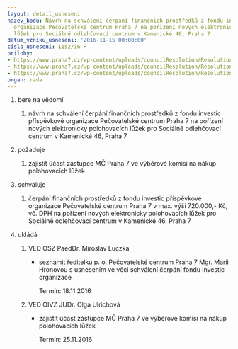 ```yaml
---
layout: detail_usneseni
nazev_bodu: Návrh na schválení čerpání finančních prostředků z fondu investic příspěvkové
  organizace Pečovatelské centrum Praha 7 na pořízení nových elektronicky polohovacích
  lůžek pro Sociálně odlehčovací centrum v Kamenické 46, Praha 7
datum_vzniku_usneseni: '2016-11-15 00:00:00'
cislo_usneseni: 1152/16-R
prilohy:
- https://www.praha7.cz/wp-content/uploads/councilResolution/Resolutions/28364/export/duvodovazprava_nakupluzekPC~134200.docx
- https://www.praha7.cz/wp-content/uploads/councilResolution/Resolutions/28364/export/PC_zadost_luzka~134199.pdf
- https://www.praha7.cz/wp-content/uploads/councilResolution/Resolutions/28364/export/export~297351.pdf
organ: rada
---
```

<ol class="urzList_view" id="urzList">
<li class="urzClass1" id=""><span name="1">bere na vědomí</span> 
<ol class="urzOlClass">
<li class="urzClass2" style="TEXT-ALIGN: left" id=""><span><p>návrh na schválení čerpání finančních prostředků z fondu investic příspěvkové organizace Pečovatelské centrum Praha 7 na pořízení nových elektronicky polohovacích lůžek pro Sociálně odlehčovací centrum v Kamenické 46, Praha 7</p></span></li></ol></li>

<li class="urzClass1" id=""><span name="62">požaduje</span><ol class="urzOlClass"><li class="urzClass2" id="" style="text-align: left;"><span><p>zajistit účast zástupce MČ Praha 7 ve výběrové komisi na nákup polohovacích lůžek</p></span></li></ol></li><li class="urzClass1" id=""><span name="24">schvaluje</span> 
<ol class="urzOlClass">
<li class="urzClass2" style="TEXT-ALIGN: left" id=""><span><p>čerpání finančních prostředků z fondu investic příspěvkové organizace Pečovatelské centrum Praha 7 v max. výši 720.000,- Kč, vč. DPH na pořízení&nbsp;nových elektronicky polohovacích lůžek pro Sociálně odlehčovací centrum v Kamenické 46, Praha 7</p></span></li></ol></li><li class="urzClass1" id="urzUkoly"><span name="1">ukládá</span><ol class="urzOlClass"><li class="urzClass2"><span><p>VED OSZ PaedDr. Miroslav Luczka</p></span><ul class="urzUlClass"><li class="urzClass3"><span><p>seznámit ředitelku p. o. Pečovatelské centrum Praha 7 Mgr. Marii Hronovou s usnesením ve věci schválení čerpání fondu investic organizace</p></span><span class="urzUkolTermin">  Termín:&nbsp;18.11.2016</span></li></ul></li><li class="urzClass2"><span><p>VED OIVZ JUDr. Olga Ulrichová</p></span><ul class="urzUlClass"><li class="urzClass3"><span><p>zajistit účast zástupce MČ Praha 7 ve výběrové komisi na nákup polohovacích lůžek</p></span><span class="urzUkolTermin">  Termín:&nbsp;25.11.2016</span></li></ul></li></ol></li></ol>